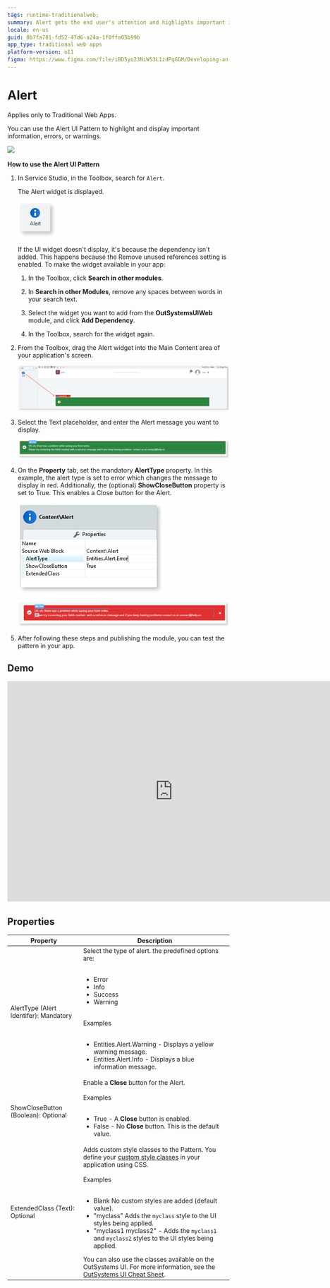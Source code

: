 ```yaml
---
tags: runtime-traditionalweb; 
summary: Alert gets the end user's attention and highlights important information, errors or warnings on the screen.
locale: en-us
guid: 8b7fa781-fd52-47d6-a24a-1f0ffa05b99b
app_type: traditional web apps
platform-version: o11
figma: https://www.figma.com/file/iBD5yo23NiW53L1zdPqGGM/Developing-an-Application?type=design&node-id=222%3A30&mode=design&t=ANpsYvOCthr9AWot-1
---
```


# Alert

<div class="info" markdown="1">

Applies only to Traditional Web Apps.

</div>

You can use the Alert UI Pattern to highlight and display important information, errors, or warnings.

![](<images/alert-image-1.png>)

**How to use the Alert UI Pattern**

1. In Service Studio, in the Toolbox, search for `Alert`.

    The Alert widget is displayed.

    ![](<images/alert-image-7.png>)

    If the UI widget doesn't display, it's because the dependency isn't added. This happens because the Remove unused references setting is enabled. To make the widget available in your app:

    1. In the Toolbox, click **Search in other modules**.

    1. In **Search in other Modules**, remove any spaces between words in your search text.
    
    1. Select the widget you want to add from the **OutSystemsUIWeb** module, and click **Add Dependency**. 
    
    1. In the Toolbox, search for the widget again.

1. From the Toolbox, drag the Alert widget into the Main Content area of your application's screen.

    ![](<images/alert-image-8.png>)

1. Select the Text placeholder, and enter the Alert message you want to display.
    
    ![](<images/alert-image-11.png>)

1. On the **Property** tab, set the mandatory **AlertType** property. In this example, the alert type is set to error which changes the message to display in red. Additionally, the (optional) **ShowCloseButton** property is set to True. This enables a Close button for the Alert. 
    
    ![](<images/alert-image-9.png>)

    ![](<images/alert-image-10.png>)

1. After following these steps and publishing the module, you can test the pattern in your app. 

## Demo

<iframe width="750" height="500" src="https://www.youtube.com/embed/gknfwE7WX4U" frameborder="0" allow="accelerometer; autoplay; encrypted-media; gyroscope; picture-in-picture" allowfullscreen="allowfullscreen"></iframe>

## Properties

| **Property** | **Description** |
|---|---|
| AlertType (Alert Identifer): Mandatory | Select the type of alert. the predefined options are:<br/><br/><ul><li>Error</li><li>Info</li><li>Success</li><li>Warning</li></ul><br/>Examples<br/><br/><ul><li>Entities.Alert.Warning - Displays a yellow warning message.</li><li>Entities.Alert.Info - Displays a blue information message.</li></ul> |
| ShowCloseButton (Boolean): Optional | Enable a **Close** button for the Alert.<br/><br/>Examples<br/><br/><ul><li>True - A **Close** button is enabled.</li><li>False - No **Close** button. This is the default value.</li></ul> |
| ExtendedClass (Text): Optional | Adds custom style classes to the Pattern. You define your [custom style classes](../../../../../../develop/ui/look-feel/css.md) in your application using CSS.<br/><br/>Examples<br/><br/><ul><li>Blank No custom styles are added (default value).</li><li>"myclass" Adds the ``myclass`` style to the UI styles being applied.</li><li>"myclass1 myclass2" - Adds the ``myclass1`` and ``myclass2`` styles to the UI styles being applied. </li></ul>You can also use the classes available on the OutSystems UI. For more information, see the [OutSystems UI Cheat Sheet](https://outsystemsui.outsystems.com/OutSystemsUIWebsite/CheatSheet). |
